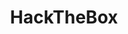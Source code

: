 ---
title: HackTheBox
description: Articles liés à la plateforme HackTheBox.
image:

# Badge style
style:
    background: "#2a9d8f"
    color: "#fff"
---
